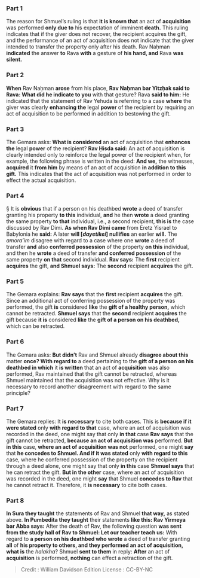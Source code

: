 
### Part 1
The reason for Shmuel’s ruling is that <b>it is known that</b> an act of <b>acquisition</b> was performed <b>only due to</b> his expectation of imminent <b>death.</b> This ruling indicates that if the giver does not recover, the recipient acquires the gift, and the performance of an act of acquisition does not indicate that the giver intended to transfer the property only after his death. Rav Naḥman <b>indicated</b> the answer <b>to</b> Rava <b>with</b> a gesture of <b>his hand, and</b> Rava <b>was silent.</b>

### Part 2
<b>When</b> Rav Naḥman <b>arose</b> from his place, <b>Rav Naḥman bar Yitzḥak said to Rava: What did he indicate to you</b> with that gesture? Rava <b>said to him:</b> He indicated that the statement of Rav Yehuda is referring to a case <b>where</b> the giver was clearly <b>enhancing the</b> legal <b>power</b> of the recipient by requiring an act of acquisition to be performed in addition to bestowing the gift.

### Part 3
The Gemara asks: <b>What is considered</b> an act of acquisition that <b>enhances the</b> legal <b>power</b> of the recipient? <b>Rav Ḥisda said:</b> An act of acquisition is clearly intended only to reinforce the legal power of the recipient when, for example, the following phrase is written in the deed: <b>And we,</b> the witnesses, <b>acquired</b> it <b>from him</b> by means of an act of acquisition <b>in addition to this gift.</b> This indicates that the act of acquisition was not performed in order to effect the actual acquisition.

### Part 4
§ It is <b>obvious</b> that if a person on his deathbed <b>wrote</b> a deed of transfer granting his property <b>to this</b> individual, <b>and</b> he then <b>wrote</b> a deed granting the same property <b>to that</b> individual, i.e., a second recipient, <b>this is</b> the case discussed by Rav Dimi. <b>As when Rav Dimi came</b> from Eretz Yisrael to Babylonia he <b>said:</b> A later <b>will [<i>dayetikei</i>] nullifies</b> an earlier <b>will.</b> The <i>amora’im</i> disagree with regard to a case where one <b>wrote</b> a deed of transfer <b>and</b> also <b>conferred possession</b> of the property <b>on this</b> individual, and then he <b>wrote</b> a deed of transfer <b>and conferred possession</b> of the same property <b>on that</b> second individual. <b>Rav says:</b> The <b>first</b> recipient <b>acquires</b> the gift, <b>and Shmuel says:</b> The <b>second</b> recipient <b>acquires</b> the gift.

### Part 5
The Gemara explains: <b>Rav says</b> that the <b>first</b> recipient <b>acquires</b> the gift. Since an additional act of conferring possession of the property was performed, the gift <b>is</b> considered <b>like</b> the <b>gift of a healthy person,</b> which cannot be retracted. <b>Shmuel says</b> that the <b>second</b> recipient <b>acquires</b> the gift because <b>it is</b> considered <b>like</b> the <b>gift of a person on his deathbed,</b> which can be retracted.

### Part 6
The Gemara asks: <b>But didn’t</b> Rav and Shmuel already <b>disagree about this</b> matter <b>once? With regard to</b> a deed pertaining to the <b>gift of a person on his deathbed in which</b> it <b>is written</b> that an act of <b>acquisition</b> was also performed, Rav maintained that the gift cannot be retracted, whereas Shmuel maintained that the acquisition was not effective. Why is it necessary to record another disagreement with regard to the same principle?

### Part 7
The Gemara replies: It <b>is necessary</b> to cite both cases. This is <b>because if it were stated</b> only <b>with regard to that</b> case, where an act of acquisition was recorded in the deed, one might say that only <b>in that</b> case <b>Rav says</b> that the gift cannot be retracted, <b>because an act of acquisition was</b> performed. <b>But in this</b> case, <b>where an act of acquisition was not</b> performed, one might <b>say</b> that <b>he concedes to Shmuel. And if it was stated</b> only <b>with regard to this</b> case, where he conferred possession of the property on the recipient through a deed alone, one might say that only <b>in this</b> case <b>Shmuel says</b> that he can retract the gift. <b>But in the other</b> case, where an act of acquisition was recorded in the deed, one might <b>say</b> that Shmuel <b>concedes to Rav</b> that he cannot retract it. Therefore, it <b>is necessary</b> to cite both cases.

### Part 8
<b>In Sura they taught</b> the statements of Rav and Shmuel <b>that way,</b> as stated above. <b>In Pumbedita they taught</b> their statements <b>like this: Rav Yirmeya bar Abba says:</b> After the death of Rav, the following question <b>was sent from the study hall of Rav to Shmuel: Let our teacher teach us:</b> With regard to <b>a person on his deathbed who wrote</b> a deed of transfer granting <b>all</b> of <b>his property to others, and they performed an act of acquisition, what is</b> the <i>halakha</i>? Shmuel <b>sent to them</b> in reply: <b>After</b> an act of <b>acquisition</b> is performed, <b>nothing</b> can effect a retraction of the gift.

>Credit : William Davidson Edition
>License : CC-BY-NC